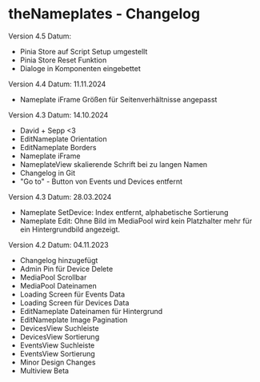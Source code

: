 # theNameplates - Changelog

Version 4.5
Datum:
- Pinia Store auf Script Setup umgestellt
- Pinia Store Reset Funktion
- Dialoge in Komponenten eingebettet

Version 4.4
Datum: 11.11.2024
- Nameplate iFrame Größen für Seitenverhältnisse angepasst

Version 4.3
Datum: 14.10.2024
- David + Sepp <3
- EditNameplate Orientation
- EditNameplate Borders
- Nameplate iFrame
- NameplateView skalierende Schrift bei zu langen Namen
- Changelog in Git
- "Go to" - Button von Events und Devices entfernt

Version 4.3
Datum: 28.03.2024
- Nameplate SetDevice: Index entfernt, alphabetische Sortierung
- Nameplate Edit: Ohne Bild im MediaPool wird kein Platzhalter mehr für ein Hintergrundbild angezeigt.  

Version 4.2
Datum: 04.11.2023
- Changelog hinzugefügt
- Admin Pin für Device Delete
- MediaPool Scrollbar
- MediaPool Dateinamen
- Loading Screen für Events Data
- Loading Screen für Devices Data
- EditNameplate Dateinamen für Hintergrund
- EditNameplate Image Pagination
- DevicesView Suchleiste
- DevicesView Sortierung
- EventsView Suchleiste
- EventsView Sortierung
- Minor Design Changes
- Multiview Beta
